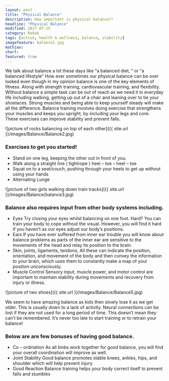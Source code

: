 ```yaml
---
layout: post
title: "Physical Balance"
description: How important is physical balance?!
headline: "Physical Balance"
modified: 2017-07-15
category: Rehab
tags: [active, health & wellness, balance, stability]
imagefeature: balance1.jpg
mathjax: 
chart:
featured: true
---
```



 

We talk about balance a lot these days like “a balanced diet, “ or “a balanced lifestyle”
How ever sometimes our physical balance can be over looked even though in my opinion balance is one of the key elements of fitness. Along with strength training, cardiovascular training, and flexibility.
Without balance a simple task can be out of reach as we need it in everyday life including walking, getting up out of a chair and leaning over to tie your shoelaces. Strong muscles and being able to keep yourself steady will make all the difference. Balance training involves doing exercise that strengthens your muscles and keeps you upright, by including your legs and core. These exercises can improve stability and prevent falls.

![picture of rocks balancing on top of each other]({{ site.url }}/images/Balance/Balance2.jpg)

### Exercises to get you started!

+	Stand on one leg, keeping the other out in front of you.
+	Walk along a straight line ( tightrope ) heel – toe – heel – toe
+	Squat on to a seat/couch, pushing through your heels to get up without using your hands
+	Alternating Lunge

![picture of two girls walking down train tracks]({{ site.url }}/images/Balance/balance3.jpg)

### Balance also requires input from other body systems including.

+	Eyes
Try closing your eyes whilst balancing on one foot. Hard? You can train your body to cope without the visual. However, you will find it hard if you haven’t as our eyes adjust our body’s positions.
+	Ears
If you have ever suffered from inner ear trouble you will know about balance problems as parts of the inner ear are sensitive to the movements of the head and relay its position to the brain.
+	Skin, joints, ligaments, tendons,
All these can indicate the position, orientation, and movement of the body and then convey the information to your brain, which uses them to constantly make a map of your position unconsciously.
+	Muscle Control
Sensory input, muscle power, and motor control are important to maintain stability during movements and recovery from injury or illness.

![picture of two shoes]({{ site.url }}/images/Balance/Balance5.jpg)

We seem to have amazing balance as kids then slowly lose it as we get older. This is usually down to a lack of activity. Neural connections can be lost if they are not used for a long period of time. This doesn’t mean they can’t be remembered.  It’s never too late to start training or to retrain your balance!

### Below are are few bonuses of having good balance.

+	Co – ordination
As all limbs work together for good balance, you will find your overall coordination will improve as well.
+	Joint Stability 
Good balance promotes stable knees, ankles, hips, and shoulder which will help prevent injury
+	Good Reaction
Balance training helps your body correct itself to prevent falls and stumbles 




